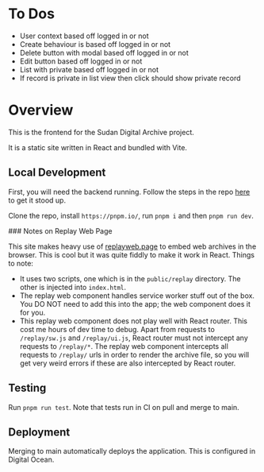 # To Dos

- User context based off logged in or not
- Create behaviour is based off logged in or not
- Delete button with modal based off logged in or not
- Edit button based off logged in or not
- List with private based off logged in or not
- If record is private in list view then click should show private record

# Overview

This is the frontend for the Sudan Digital Archive project.

It is a static site written in React and bundled with Vite.

## Local Development

First, you will need the backend running. Follow the steps in the repo
[here](https://github.com/Sudan-Digital-Archive/sudan-digital-archive-api)
to get it stood up.

Clone the repo, install `https://pnpm.io/`, run `pnpm i` and then
`pnpm run dev`.

### Notes on Replay Web Page

This site makes heavy use of
[replayweb.page](https://github.com/webrecorder/replayweb.page)
to embed web archives in the browser. This is cool but it was quite fiddly
to make it work in React. Things to note:

- It uses two scripts, one which is in the `public/replay` directory.
  The other is injected into `index.html`.
- The replay web component handles service worker stuff out of the box. You
  DO NOT need to add this into the app; the web component does it for you.
- This replay web component does not play well with React router. This cost me hours
  of dev time to debug. Apart from requests to `/replay/sw.js` and `/replay/ui.js`,
  React router must not intercept any requests to `/replay/*`. The replay web
  component intercepts all requests to `/replay/` urls in order to render the archive
  file, so you will get very weird errors if these are also intercepted by React router.

## Testing

Run `pnpm run test`. Note that tests run in CI on pull and merge to main.

## Deployment

Merging to main automatically deploys the application. This is configured in Digital
Ocean.
